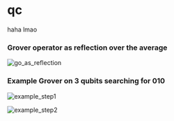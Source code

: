 # qc
haha lmao

### Grover operator as reflection over the average

![go_as_reflection](https://github.com/moratsam/qc/assets/43090095/73a4dffd-afbf-4014-b422-8203780a0a7f)



### Example Grover on 3 qubits searching for 010

![example_step1](https://github.com/moratsam/qc/assets/43090095/7e751f91-608c-4725-9d8c-904f7acdf692)

![example_step2](https://github.com/moratsam/qc/assets/43090095/9f85fb7a-da76-4a09-b0ca-d7e2dfce4878)
